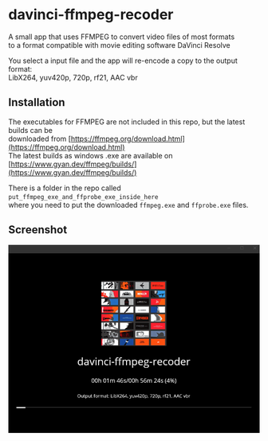 # davinci-ffmpeg-recoder  
A small app that uses FFMPEG to convert video files of most formats  
to a format compatible with movie editing software DaVinci Resolve  

You select a input file and the app will re-encode a copy to the output format:  
LibX264, yuv420p, 720p, rf21, AAC vbr


## Installation  
The executables for FFMPEG are not included in this repo, but the latest builds can be  
downloaded from [https://ffmpeg.org/download.html](https://ffmpeg.org/download.html)  
The latest builds as windows .exe are available on [https://www.gyan.dev/ffmpeg/builds/](https://www.gyan.dev/ffmpeg/builds/)  

There is a folder in the repo called `put_ffmpeg_exe_and_ffprobe_exe_inside_here`  
where you need to put the downloaded `ffmpeg.exe` and `ffprobe.exe` files.

## Screenshot
![Screenshot.png](doc/Screenshot.png)
